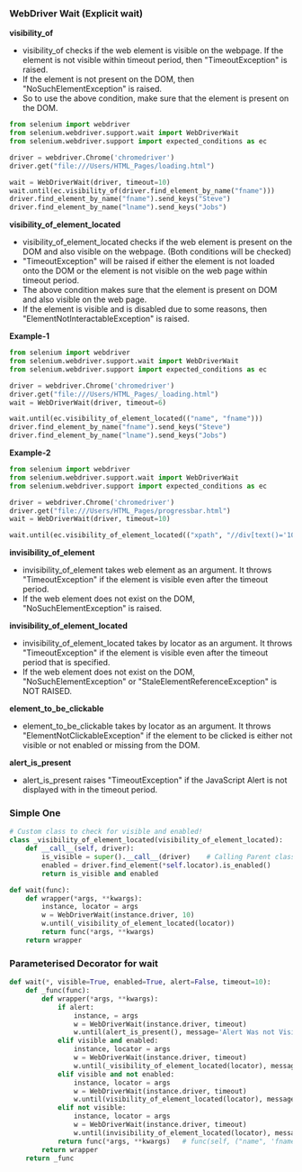 ### WebDriver Wait (Explicit wait)

**visibility_of**
* visibility_of checks if the web element is visible on the webpage. If the element is not visible within timeout period, then "TimeoutException" is raised.
* If the element is not present on the DOM, then "NoSuchElementException" is raised.
* So to use the above condition, make sure that the element is present on the DOM.

```python
from selenium import webdriver
from selenium.webdriver.support.wait import WebDriverWait
from selenium.webdriver.support import expected_conditions as ec

driver = webdriver.Chrome('chromedriver')
driver.get("file:///Users/HTML_Pages/loading.html")

wait = WebDriverWait(driver, timeout=10)
wait.until(ec.visibility_of(driver.find_element_by_name("fname")))
driver.find_element_by_name("fname").send_keys("Steve")
driver.find_element_by_name("lname").send_keys("Jobs")
```
**visibility_of_element_located**
* visibility_of_element_located checks if the web element is present on the DOM and also visible on the webpage. (Both conditions will be checked)
* "TimeoutException" will be raised if either the element is not loaded onto the DOM or the element is not visible on the web page within timeout period.
* The above condition makes sure that the element is present on DOM and also visible on the web page.
* If the element is visible and is disabled due to some reasons, then "ElementNotInteractableException" is raised.

**Example-1**
```python
from selenium import webdriver
from selenium.webdriver.support.wait import WebDriverWait
from selenium.webdriver.support import expected_conditions as ec

driver = webdriver.Chrome('chromedriver')
driver.get("file:///Users/HTML_Pages/_loading.html")
wait = WebDriverWait(driver, timeout=6)

wait.until(ec.visibility_of_element_located(("name", "fname")))
driver.find_element_by_name("fname").send_keys("Steve")
driver.find_element_by_name("lname").send_keys("Jobs")
```

**Example-2**
```python
from selenium import webdriver
from selenium.webdriver.support.wait import WebDriverWait
from selenium.webdriver.support import expected_conditions as ec

driver = webdriver.Chrome('chromedriver')
driver.get("file:///Users/HTML_Pages/progressbar.html")
wait = WebDriverWait(driver, timeout=10)

wait.until(ec.visibility_of_element_located(("xpath", "//div[text()='100%']")))

```
**invisibility_of_element**
* invisibility_of_element takes web element as an argument. It throws "TimeoutException" if the element is visible even after the timeout period.
* If the web element does not exist on the DOM, "NoSuchElementException" is raised.

**invisibility_of_element_located**
* invisibility_of_element_located takes by locator as an argument. It throws "TimeoutException" if the element is visible even after the timeout period that is specified.
* If the web element does not exist on the DOM, "NoSuchElementException" or "StaleElementReferenceException" is NOT RAISED.

**element_to_be_clickable**
* element_to_be_clickable takes by locator as an argument. It throws "ElementNotClickableException" if the element to be clicked is either not visible or not enabled or missing from the DOM.

**alert_is_present**
* alert_is_present raises "TimeoutException" if the JavaScript Alert is not displayed with in the timeout period.


### Simple One
```python
# Custom class to check for visible and enabled!
class _visibility_of_element_located(visibility_of_element_located):
    def __call__(self, driver):
        is_visible = super().__call__(driver)    # Calling Parent class __call__ method
        enabled = driver.find_element(*self.locator).is_enabled()
        return is_visible and enabled
```
```python
def wait(func):
    def wrapper(*args, **kwargs):
        instance, locator = args
        w = WebDriverWait(instance.driver, 10)
        w.until(_visibility_of_element_located(locator))
        return func(*args, **kwargs)
    return wrapper
```
### Parameterised Decorator for wait
```python
def wait(*, visible=True, enabled=True, alert=False, timeout=10):
    def _func(func):
        def wrapper(*args, **kwargs):
            if alert:
                instance, = args
                w = WebDriverWait(instance.driver, timeout)
                w.until(alert_is_present(), message='Alert Was not Visible')
            elif visible and enabled:
                instance, locator = args
                w = WebDriverWait(instance.driver, timeout)
                w.until(_visibility_of_element_located(locator), message="Element was either not visible or enabled")
            elif visible and not enabled:
                instance, locator = args
                w = WebDriverWait(instance.driver, timeout)
                w.until(visibility_of_element_located(locator), message="Element was not visible")
            elif not visible:
                instance, locator = args
                w = WebDriverWait(instance.driver, timeout)
                w.until(invisibility_of_element_located(locator), message='Element was not invisible within timeout period')
            return func(*args, **kwargs)   # func(self, ("name", 'fname'), value="Hello")
        return wrapper
    return _func
```

